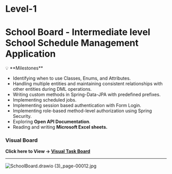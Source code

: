 # Level-1

# **School Board -** Intermediate level School Schedule Management Application

<aside>
💡 **Milestones**

- Identifying when to use Classes, Enums, and Attributes.
- Handling multiple entities and maintaining consistent relationships with other entities during DML operations.
- Writing custom methods in Spring-Data-JPA with predefined prefixes.
- Implementing scheduled jobs.
- Implementing session based authentication with Form Login.
- Implementing role-based method-level authorization using Spring Security.
- Exploring **Open API Documentation**.
- Reading and writing **Microsoft Excel sheets.**
</aside>

### Visual Board

**Click here to View → [Visual Task Board](https://www.notion.so/fac9d7b06bac4a4ab0cba3be4fc94717?pvs=21)**

---

![SchoolBoard.drawio (3)_page-00012.jpg](https://prod-files-secure.s3.us-west-2.amazonaws.com/b7917501-cfd4-4635-8206-9a94033051bb/b1794e08-24e4-49df-8dd5-440e9f3567bf/SchoolBoard.drawio_(3)_page-00012.jpg)
